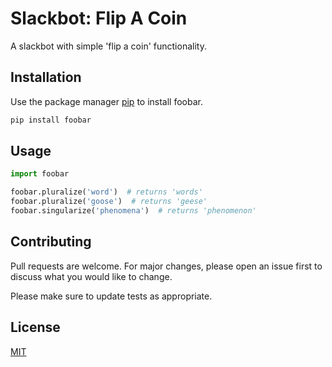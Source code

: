 # Slackbot: Flip A Coin

A slackbot with simple 'flip a coin' functionality.

## Installation

Use the package manager [pip](https://pip.pypa.io/en/stable/) to install foobar.

```bash
pip install foobar
```

## Usage

```python
import foobar

foobar.pluralize('word')  # returns 'words'
foobar.pluralize('goose')  # returns 'geese'
foobar.singularize('phenomena')  # returns 'phenomenon'
```

## Contributing

Pull requests are welcome. For major changes, please open an issue first to discuss what you would like to change.

Please make sure to update tests as appropriate.

## License

[MIT](https://choosealicense.com/licenses/mit/)